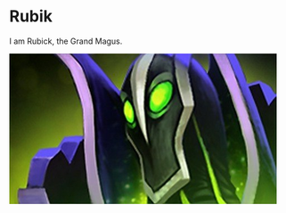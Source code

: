 Rubik
=====

I am Rubick, the Grand Magus.

![Absolute README link](https://github.com/littleAmerica/Rubik/blob/master/resourse/Rubick.jpg)
